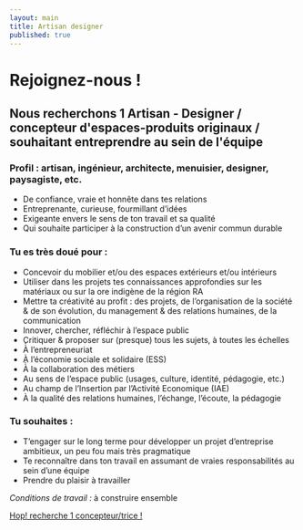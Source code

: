 ```yaml
---
layout: main
title: Artisan designer
published: true
---
```


# Rejoignez-nous !

## Nous recherchons 1 Artisan - Designer / concepteur d'espaces-produits originaux / souhaitant entreprendre au sein de l'équipe


### Profil : artisan, ingénieur, architecte, menuisier, designer, paysagiste, etc.

 - De confiance, vraie et honnête dans tes relations
 - Entreprenante, curieuse, fourmillant d’idées
 - Exigeante envers le sens de ton travail et sa qualité
 - Qui souhaite participer à la construction d’un avenir commun durable

### Tu es très doué pour :

 - Concevoir du mobilier et/ou des espaces extérieurs et/ou intérieurs
 - Utiliser dans les projets tes connaissances approfondies sur les matériaux ou sur la  ore indigène de la région RA
 - Mettre ta créativité au profit : des projets, de l’organisation de la société
& de son évolution, du management & des relations humaines, de la communication
 - Innover, chercher, réfléchir à l’espace public
 - Critiquer & proposer sur (presque) tous les sujets, à toutes les échelles
 - À̀ l’entrepreneuriat
 - À l’économie sociale et solidaire (ESS)
 - À̀ la collaboration des métiers
 - Au sens de l’espace public (usages, culture, identité, pédagogie, etc.)
 - Au champ de l’Insertion par l’Activité Economique (IAE)
 - À la qualité des relations humaines, l’échange, l’écoute, la pédagogie

### Tu souhaites :
 - T’engager sur le long terme pour développer un projet d’entreprise ambitieux, un peu fou mais très pragmatique
 - Te reconnaître dans ton travail en assumant de vraies responsabilités au sein d’une équipe
 - Prendre du plaisir à travailler

*Conditions de travail :* à construire ensemble

<p class="center">
  <a href="assets/pdf/hop-durable_recherche_concepteur_2.pdf" class="button">Hop! recherche 1 concepteur/trice ! </a>
</p>
